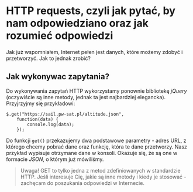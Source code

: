 # HTTP requests, czyli jak pytać, by nam odpowiedziano oraz jak rozumieć odpowiedzi

Jak już wspomniałem, Internet pełen jest danych, które możemy zdobyć i przetworzyć. Jak to jednak zrobić?

## Jak wykonywac zapytania?

Do wykonywania zapytań HTTP wykorzystamy ponownie bibliotekę *jQuery* (oczywiście są inne metody, jednak ta jest najbardziej elegancka). Przyjrzyjmy się przykładowi:

```JS
$.get("https://sail.pw-sat.pl/altitude.json",
    function(data) {
        console.log(data);
    });
```

Do funkcji ```get()``` przekazujemy dwa podstawowe parametry - adres URL, z którego chcemy pobrać dane oraz funkcję, która te dane przetworzy. Nasz przykład wypisuje otrzymane dane w konsoli. Okazuje się, że są one w formacie *JSON*, o którym już mówiliśmy.

> Uwaga!
> GET to tylko jedna z metod zdefiniowanych w standardzie HTTP. Jeśli interesuje Cię, jakie są inne metody i kiedy je stosować - zachęcam do poszukania odpowiedzi w Internecie.